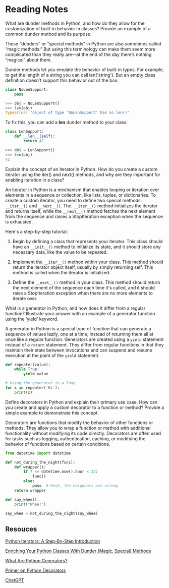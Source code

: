 # Reading Notes

What are dunder methods in Python, and how do they allow for the customization of built-in behavior in classes? Provide an example of a common dunder method and its purpose.

These “dunders” or “special methods” in Python are also sometimes called “magic methods.” But using this terminology can make them seem more complicated than they really are—at the end of the day there’s nothing “magical” about them.

Dunder methods let you emulate the behavior of built-in types. For example, to get the length of a string you can call len('string'). But an empty class definition doesn’t support this behavior out of the box:

```python
class NoLenSupport:
    pass

>>> obj = NoLenSupport()
>>> len(obj)
TypeError: "object of type 'NoLenSupport' has no len()"
```

To fix this, you can add a __len__ dunder method to your class:

```python
class LenSupport:
    def __len__(self):
        return 42

>>> obj = LenSupport()
>>> len(obj)
42
```

Explain the concept of an iterator in Python. How do you create a custom iterator using the iter() and next() methods, and why are they important for enabling iteration in a class?

An iterator in Python is a mechanism that enables looping or iteration over elements in a sequence or collection, like lists, tuples, or dictionaries. To create a custom iterator, you need to define two special methods: `__iter__()` and `__next__()`. The` __iter__()` method initializes the iterator and returns itself, while the `__next__()` method fetches the next element from the sequence and raises a StopIteration exception when the sequence is exhausted.

Here's a step-by-step tutorial:

1. Begin by defining a class that represents your iterator. This class should have an `__init__()` method to initialize its state, and it should store any necessary data, like the value to be repeated.

2. Implement the `__iter__()` method within your class. This method should return the iterator object itself, usually by simply returning self. This method is called when the iterator is initialized.

3. Define the `__next__()` method in your class. This method should return the next element of the sequence each time it's called, and it should raise a StopIteration exception when there are no more elements to iterate over.

What is a generator in Python, and how does it differ from a regular function? Illustrate your answer with an example of a generator function using the ‘yield’ keyword.

A generator in Python is a special type of function that can generate a sequence of values lazily, one at a time, instead of returning them all at once like a regular function. Generators are created using a `yield` statement instead of a `return` statement. They differ from regular functions in that they maintain their state between invocations and can suspend and resume execution at the point of the `yield` statement.

```python
def repeater(value):
    while True:
        yield value

# Using the generator in a loop
for x in repeater('Hi'):
    print(x)

```

Define decorators in Python and explain their primary use case. How can you create and apply a custom decorator to a function or method? Provide a simple example to demonstrate this concept.

Decorators are functions that modify the behavior of other functions or methods. They allow you to wrap a function or method with additional functionality without modifying its code directly. Decorators are often used for tasks such as logging, authentication, caching, or modifying the behavior of functions based on certain conditions.

```python
from datetime import datetime

def not_during_the_night(func):
    def wrapper():
        if 7 <= datetime.now().hour < 22:
            func()
        else:
            pass  # Hush, the neighbors are asleep
    return wrapper

def say_whee():
    print("Whee!")

say_whee = not_during_the_night(say_whee)
```

## Resouces

[Python Iterators: A Step-By-Step Introduction](https://dbader.org/blog/python-iterators)

[Enriching Your Python Classes With Dunder (Magic, Special) Methods](https://dbader.org/blog/python-dunder-methods)

[What Are Python Generators?](https://dbader.org/blog/python-generators)

[Primer on Python Decorators](https://realpython.com/primer-on-python-decorators/#simple-decorators-in-python)

[ChatGPT](https://chat.openai.com/)